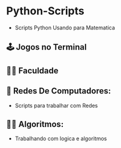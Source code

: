 # Python-Scripts
* Scripts Python Usando para Matematica

## :joystick: Jogos no Terminal

## :student: Faculdade

## :minidisc: Redes De Computadores:
* Scripts para trabalhar com Redes 

## :man_teacher: Algoritmos:
* Trabalhando com logica e algoritmos
